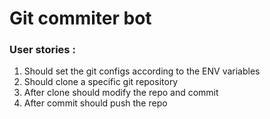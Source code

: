 
# Git commiter bot

### User stories :

1. Should set the git configs according to the ENV variables
2. Should clone a specific git repository
3. After clone should modify the repo and commit
4. After commit should push the repo
